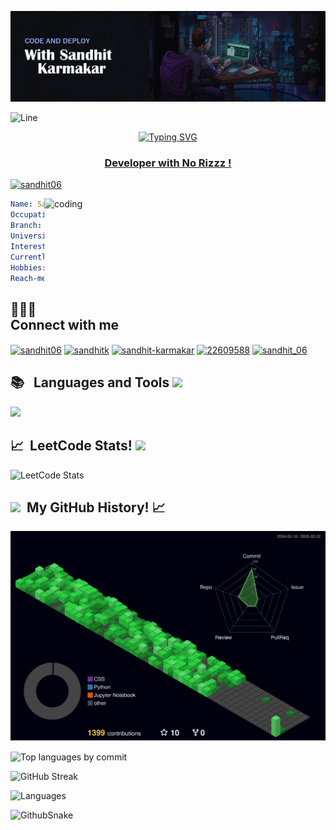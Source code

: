 ![Banner](Banner.png)

![Line](https://user-images.githubusercontent.com/85225156/171937799-8fc9e255-9889-4642-9c92-6df85fb86e82.gif)

<p align="center">
<a href="https://git.io/typing-svg"><img src="https://readme-typing-svg.demolab.com?font=Fira+Code&weight=600&size=30&pause=1000&width=435&lines=Hii+%F0%9F%91%8B+I'm+Sandhit;Happy+Stalking+!+" alt="Typing SVG" />
</p>

<h3 align="center">Developer with No Rizzz !</h3>

<p align="left"> <img src="https://camo.githubusercontent.com/1ea65d0a5ae84766cf2b6ab7f3d8bb0619554d37bf9f96f836a5c8c1c21faf23/68747470733a2f2f6b6f6d617265762e636f6d2f67687076632f3f757365726e616d653d73756a61796768307368266c6162656c3d50726f66696c65253230766965777326636f6c6f723d306537356236267374796c653d666c6174" alt="sandhit06" /> </p>

<img align = "right" alt="coding" width="450" height="170" src="https://i.imgur.com/7A5ZfPJ.gif">

```yaml
Name: Sandhit Karmakar
Occupation: Student
Branch: Computer Science Engineering Spec. AI & ML
University: Vellore Institute of Technology, Chennai
Interests: Android Dev
Currently-Learning: React
Hobbies: Table Tennis
Reach-me-at: sandhitkarmakar@gmail.com
```

<h2 align="left">🧑🏻‍💻 &nbsp; Connect with me </h2>
<p align="left">
<a href="https://dev.to/sandhit06" target="blank"><img align="center" src="https://raw.githubusercontent.com/rahuldkjain/github-profile-readme-generator/master/src/images/icons/Social/devto.svg" alt="sandhit06" height="30" width="40" /></a>
<a href="https://twitter.com/sandhitk" target="blank"><img align="center" src="https://raw.githubusercontent.com/rahuldkjain/github-profile-readme-generator/master/src/images/icons/Social/twitter.svg" alt="sandhitk" height="30" width="40" /></a>
<a href="https://linkedin.com/in/sandhit-karmakar" target="blank"><img align="center" src="https://raw.githubusercontent.com/rahuldkjain/github-profile-readme-generator/master/src/images/icons/Social/linked-in-alt.svg" alt="sandhit-karmakar" height="30" width="40" /></a>
<a href="https://stackoverflow.com/users/22609588" target="blank"><img align="center" src="https://raw.githubusercontent.com/rahuldkjain/github-profile-readme-generator/master/src/images/icons/Social/stack-overflow.svg" alt="22609588" height="30" width="40" /></a>
<a href="https://www.leetcode.com/sandhit_06" target="blank"><img align="center" src="https://raw.githubusercontent.com/rahuldkjain/github-profile-readme-generator/master/src/images/icons/Social/leet-code.svg" alt="sandhit_06" height="30" width="40" /></a>
</p>

<h2 align="left">📚 &nbsp; Languages and Tools <img src = "https://media.tenor.com/lNtmoshuUI8AAAAi/bahroo-hacker.gif" width = 35px></h2>
<p align="left">
  <a href="https://go-skill-icons.vercel.app/">
    <img
      src="https://go-skill-icons.vercel.app/api/icons?i=html,css,js,react,express,tailwind,c,cpp,dart,docker,figma,flutter,firebase,gcp,java,kotlin,linux,mongodb,nextjs,postman,pr,tensorflow,vscode,xd,ai,git,kubernetes,docker,c,vim"
    />
  </a>
</p>

<h2> 📈 &nbsp;LeetCode Stats! <img src = "https://media.tenor.com/LSHKMiRdLggAAAAi/statistics-trending-up.gif" width = 35px></h2>

![LeetCode Stats](https://leetcard.jacoblin.cool/sandhit_06?ext=contest)

<h2> <img src="https://media.tenor.com/LSHKMiRdLggAAAAi/statistics-trending-up.gif" width="35px">  &nbsp;My GitHub History! 📈</h2>

![3d-profile](profile-3d-contrib/profile-night-green.svg)

<img align="center" src="http://github-profile-summary-cards.vercel.app/api/cards/most-commit-language?username=Sandhit06&theme=2077" height="210em" alt="Top languages by commit" />

![GitHub Streak](https://streak-stats.demolab.com?user=Sandhit06&theme=transparent&hide_border=true&date_format=j%20M%5B%20Y%5D)

![Languages](https://github-readme-stats.vercel.app/api/top-langs/?username=Sandhit06&layout=compact&theme=transparent&hide_border=true&show_icons=true)

![GithubSnake](https://github.com/Sandhit06/Sandhit06/blob/output/github-snake.svg%20dist/github-snake-dark.svg)
